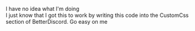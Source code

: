 I have no idea what I'm doing <br>
I just know that I got this to work by writing this code into the CustomCss section of BetterDiscord. Go easy on me
